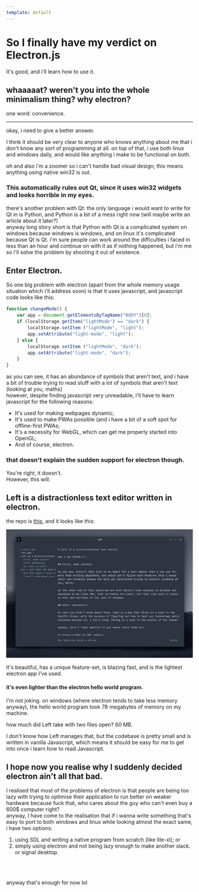 ```yaml
---
template: default
---
```


# So I finally have my verdict on Electron.js

It's good, and i'll learn how to use it.

## whaaaaat? weren't you into the whole minimalism thing? why electron?

one word: convenience.

---

okay, i need to give a better answer.

I think it should be very clear to anyone who knows anything about me that i don't know any sort of programming at all. on top of that, i use both linux and windows daily, and would like anything i make to be functional on both.

oh and also i'm a zoomer so i can't handle bad visual design; this means anything using native win32 is out.

### This automatically rules out Qt, since it uses win32 widgets and looks horrible in my eyes.

there's another problem with Qt: the only language i would want to write for Qt in is Python, and Python is a bit of a mess right now (will maybe write an article about it later?) <br>
anyway long story short is that Python with Qt is a complicated system on windows because windows is windows, and on linux it's complicated because Qt is Qt. i'm sure people can work around the difficulties i faced in less than an hour and continue on with it as if nothing happened, but i'm me so i'll solve the problem by shooting it out of existence.

## Enter Electron.

So one big problem with electron (apart from the whole memory usage situation which i'll address soon) is that it uses javascript, and javascript code looks like this:

```javascript
function changeMode() {
    var app = document.getElementsByTagName("BODY")[0];
    if (localStorage.getItem("lightMode") == "dark") {
        localStorage.setItem ("lightMode", "light");
        app.setAttribute("light-mode", "light");
    } else {
        localStorage.setItem ("lightMode", "dark");
        app.setAttribute("light-mode", "dark");
    }		
}
```

as you can see, it has an abundance of symbols that aren't text, and i have a bit of trouble trying to read stuff with a lot of symbols that aren't text (looking at you, maths) <br>
however, despite finding javascript very unreadable, i'll have to learn javascript for the following reasons:

- It's used for making webpages dynamic;
- It's used to make PWAs possible (and i have a bit of a soft spot for offline-first PWAs;
- It's a necessity for WebGL, which can get me properly started into OpenGL;
- And of course, electron.

### that doesn't explain the sudden support for electron though.

You're right, it doesn't. <br>
However, this will:

## Left is a distractionless text editor written in electron.

the repo is [this](https://github.com/hundredrabbits/Left), and it looks like this:

![Left, a distractionless text editor](Left.jpg)

It's beautiful, has a unique feature-set, is blazing fast, and is the lightest electron app I've used.

#### it's even lighter than the electron hello world program.

I'm not joking. on windows (where electron tends to take less memory anyway), the hello world program took 78 megabytes of memory on my machine.

how much did Left take with two files open? 60 MB.

I don't know how Left manages that, but the codebase is pretty small and is written in vanilla Javascript, which means it should be easy for me to get into once i learn how to read Javascript.

## I hope now you realise why I suddenly decided electron ain't all that bad.

I realised that most of the problems of electron is that people are being too lazy with trying to optimise their application to run better on weaker hardware because fuck that, who cares about the guy who can't even buy a 600$ computer right? <br>
anyway, I have come to the realisation that if i wanna write something that's easy to port to both windows and linux while looking almost the exact same, i have two options:

1. using SDL and writing a native program from scratch (like lite-xl); or
2. simply using electron and not being lazy enough to make another slack. or signal desktop.

<br><br><br>
anyway that's enough for now lol
